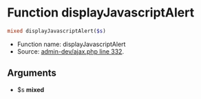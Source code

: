 Function displayJavascriptAlert
===========================





```php
mixed displayJavascriptAlert($s)
```

* Function name: displayJavascriptAlert
* Source: [admin-dev/ajax.php line 332](https://github.com/PrestaShop/PrestaShop/blob/1.5.2.0/admin-dev/ajax.php#L332).

Arguments
---------

* $s **mixed**

